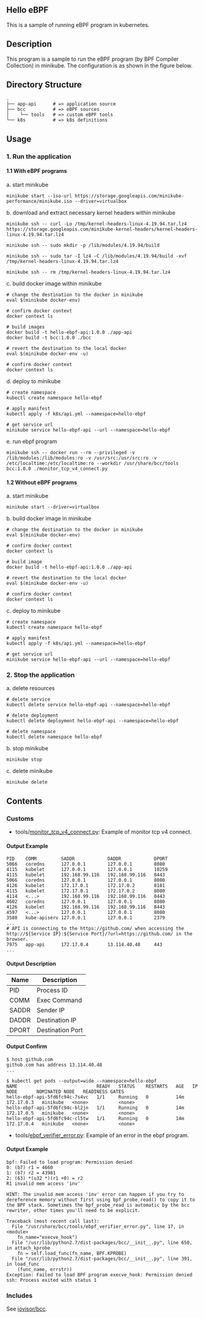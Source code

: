 Hello eBPF
---

This is a sample of running eBPF program in kubernetes.

## Description

This program is a sample to run the eBPF program (by BPF Compiler Collection) in minikube.
The configuration is as shown in the figure below.
<!-- TODO: 構成図 -->

## Directory Structure

```
.
├── app-api      # => application source
├── bcc          # => eBPF sources
│    └── tools   # => custom eBPF tools
└── k8s          # => k8s definitions
```

## Usage

### 1. Run the application

#### 1.1 With eBPF programs

a. start minikube

```shell
minikube start --iso-url https://storage.googleapis.com/minikube-performance/minikube.iso --driver=virtualbox
```

b. download and extract necessary kernel headers within minikube

```shell
minikube ssh -- curl -Lo /tmp/kernel-headers-linux-4.19.94.tar.lz4 https://storage.googleapis.com/minikube-kernel-headers/kernel-headers-linux-4.19.94.tar.lz4

minikube ssh -- sudo mkdir -p /lib/modules/4.19.94/build

minikube ssh -- sudo tar -I lz4 -C /lib/modules/4.19.94/build -xvf /tmp/kernel-headers-linux-4.19.94.tar.lz4

minikube ssh -- rm /tmp/kernel-headers-linux-4.19.94.tar.lz4
```

c. build docker image within minikube

```shell
# change the destination to the docker in minikube
eval $(minikube docker-env)

# confirm docker context
docker context ls

# build images
docker build -t hello-ebpf-api:1.0.0 ./app-api
docker build -t bcc:1.0.0 ./bcc

# revert the destination to the local docker
eval $(minikube docker-env -u)

# confirm docker context
docker context ls
```

d. deploy to minikube

```shell
# create namespace
kubectl create namespace hello-ebpf

# apply manifest
kubectl apply -f k8s/api.yml --namespace=hello-ebpf

# get service url
minikube service hello-ebpf-api --url --namespace=hello-ebpf
```

e. run ebpf program

```shell
minikube ssh -- docker run --rm --privileged -v /lib/modules:/lib/modules:ro -v /usr/src:/usr/src:ro -v /etc/localtime:/etc/localtime:ro --workdir /usr/share/bcc/tools bcc:1.0.0 ./monitor_tcp_v4_connect.py
```

#### 1.2 Without eBPF programs

a. start minikube

```shell
minikube start --driver=virtualbox
```

b. build docker image in minikube

```shell
# change the destination to the docker in minikube
eval $(minikube docker-env)

# confirm docker context
docker context ls

# build image
docker build -t hello-ebpf-api:1.0.0 ./app-api

# revert the destination to the local docker
eval $(minikube docker-env -u)

# confirm docker context
docker context ls
```

c. deploy to minikube

```shell
# create namespace
kubectl create namespace hello-ebpf

# apply manifest
kubectl apply -f k8s/api.yml --namespace=hello-ebpf

# get service url
minikube service hello-ebpf-api --url --namespace=hello-ebpf
```

### 2. Stop the application

a. delete resources

```shell
# delete service
kubectl delete service hello-ebpf-api --namespace=hello-ebpf

# delete deployment
kubectl delete deployment hello-ebpf-api --namespace=hello-ebpf

# delete namespace
kubectl delete namespace hello-ebpf
```

b. stop minikube
```shell
minikube stop
```

c. delete minikube
```shell
minikube delete
```

## Contents

### Customs

- tools/[monitor_tcp_v4_connect.py](https://github.com/hyorimitsu/hello-ebpf/blob/master/bcc/tools/monitor_tcp_v4_connect.py): Example of monitor tcp v4 connect.

#### Output Example

```shell
PID    COMM         SADDR            DADDR            DPORT
5066   coredns      127.0.0.1        127.0.0.1        8080
4115   kubelet      127.0.0.1        127.0.0.1        10259
4115   kubelet      192.168.99.116   192.168.99.116   8443
5066   coredns      127.0.0.1        127.0.0.1        8080
4126   kubelet      172.17.0.1       172.17.0.2       8181
4115   kubelet      172.17.0.1       172.17.0.2       8080
4114   <...>        192.168.99.116   192.168.99.116   8443
4602   coredns      127.0.0.1        127.0.0.1        8080
4126   kubelet      192.168.99.116   192.168.99.116   8443
4597   <...>        127.0.0.1        127.0.0.1        8080
3580   kube-apiserv 127.0.0.1        127.0.0.1        2379
...
# API is connecting to the https://github.com/ when accessing the http://${Service IP}:${Service Port}/?url=https://github.com/ in the browser.
7975   app-api      172.17.0.4       13.114.40.48     443
...
```

#### Output Description

|Name|Description|
|----|-----------|
|PID|Process ID|
|COMM|Exec Command|
|SADDR|Sender IP|
|DADDR|Destination IP|
|DPORT|Destination Port|

#### Output Confirm

```shell
$ host github.com
github.com has address 13.114.40.48
...

$ kubectl get pods --output=wide --namespace=hello-ebpf
NAME                             READY   STATUS    RESTARTS   AGE   IP           NODE       NOMINATED NODE   READINESS GATES
hello-ebpf-api-5fd6fc94c-7s4vc   1/1     Running   0          14m   172.17.0.3   minikube   <none>           <none>
hello-ebpf-api-5fd6fc94c-bl2jn   1/1     Running   0          14m   172.17.0.5   minikube   <none>           <none>
hello-ebpf-api-5fd6fc94c-cl5tw   1/1     Running   0          14m   172.17.0.4   minikube   <none>           <none>
```

- tools/[ebpf_verifier_error.py](https://github.com/hyorimitsu/hello-ebpf/blob/master/bcc/tools/ebpf_verifier_error.py): Example of an error in the ebpf program.

#### Output Example

```shell
bpf: Failed to load program: Permission denied
0: (b7) r1 = 4660
1: (b7) r2 = 43981
2: (63) *(u32 *)(r1 +0) = r2
R1 invalid mem access 'inv'

HINT: The invalid mem access 'inv' error can happen if you try to dereference memory without first using bpf_probe_read() to copy it to the BPF stack. Sometimes the bpf_probe_read is automatic by the bcc rewriter, other times you'll need to be explicit.

Traceback (most recent call last):
  File "/usr/share/bcc/tools/ebpf_verifier_error.py", line 17, in <module>
    fn_name="execve_hook")
  File "/usr/lib/python2.7/dist-packages/bcc/__init__.py", line 650, in attach_kprobe
    fn = self.load_func(fn_name, BPF.KPROBE)
  File "/usr/lib/python2.7/dist-packages/bcc/__init__.py", line 391, in load_func
    (func_name, errstr))
Exception: Failed to load BPF program execve_hook: Permission denied
ssh: Process exited with status 1
```

### Includes

See [iovisor/bcc](https://github.com/iovisor/bcc#contents).
